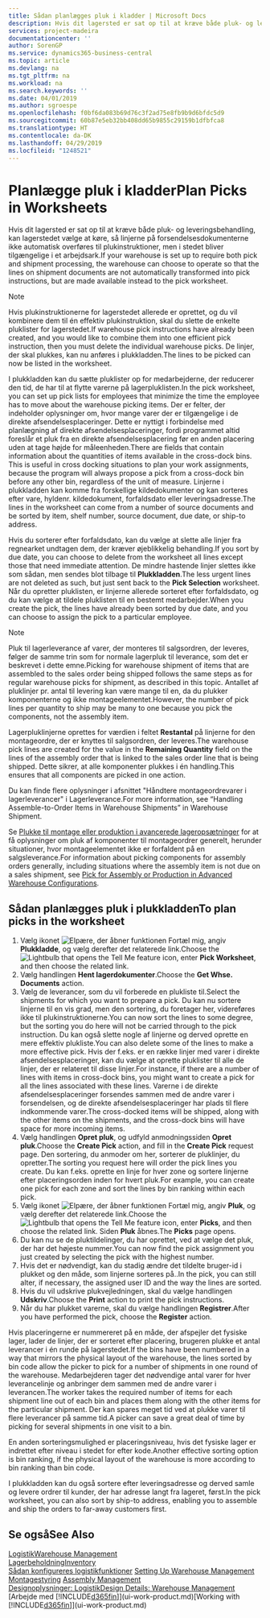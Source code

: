 ```yaml
---
title: Sådan planlægges pluk i kladder | Microsoft Docs
description: Hvis dit lagersted er sat op til at kræve både pluk- og leveringsbehandling, kan lagerstedet vælge at køre, så linjerne på forsendelsesdokumenterne ikke automatisk overføres til plukinstruktioner, men i stedet bliver tilgængelige i et arbejdsark.
services: project-madeira
documentationcenter: ''
author: SorenGP
ms.service: dynamics365-business-central
ms.topic: article
ms.devlang: na
ms.tgt_pltfrm: na
ms.workload: na
ms.search.keywords: ''
ms.date: 04/01/2019
ms.author: sgroespe
ms.openlocfilehash: f0bf6da083b69d76c3f2ad75e8fb9b9d6bfdc5d9
ms.sourcegitcommit: 60b87e5eb32bb408dd65b9855c29159b1dfbfca8
ms.translationtype: HT
ms.contentlocale: da-DK
ms.lasthandoff: 04/29/2019
ms.locfileid: "1248521"
---
```

# <a name="plan-picks-in-worksheets"></a><span data-ttu-id="920ae-103">Planlægge pluk i kladder</span><span class="sxs-lookup"><span data-stu-id="920ae-103">Plan Picks in Worksheets</span></span>
<span data-ttu-id="920ae-104">Hvis dit lagersted er sat op til at kræve både pluk- og leveringsbehandling, kan lagerstedet vælge at køre, så linjerne på forsendelsesdokumenterne ikke automatisk overføres til plukinstruktioner, men i stedet bliver tilgængelige i et arbejdsark.</span><span class="sxs-lookup"><span data-stu-id="920ae-104">If your warehouse is set up to require both pick and shipment processing, the warehouse can choose to operate so that the lines on shipment documents are not automatically transformed into pick instructions, but are made available instead to the pick worksheet.</span></span>  

> [!NOTE]  
>  <span data-ttu-id="920ae-105">Hvis plukinstruktionerne for lagerstedet allerede er oprettet, og du vil kombinere dem til én effektiv plukinstruktion, skal du slette de enkelte pluklister for lagerstedet.</span><span class="sxs-lookup"><span data-stu-id="920ae-105">If warehouse pick instructions have already been created, and you would like to combine them into one efficient pick instruction, then you must delete the individual warehouse picks.</span></span> <span data-ttu-id="920ae-106">De linjer, der skal plukkes, kan nu anføres i plukkladden.</span><span class="sxs-lookup"><span data-stu-id="920ae-106">The lines to be picked can now be listed in the worksheet.</span></span>  

<span data-ttu-id="920ae-107">I plukkladden kan du sætte pluklister op for medarbejderne, der reducerer den tid, de har til at flytte varerne på lagerpluklisten.</span><span class="sxs-lookup"><span data-stu-id="920ae-107">In the pick worksheet, you can set up pick lists for employees that minimize the time the employee has to move about the warehouse picking items.</span></span> <span data-ttu-id="920ae-108">Der er felter, der indeholder oplysninger om, hvor mange varer der er tilgængelige i de direkte afsendelsesplaceringer. Dette er nyttigt i forbindelse med planlægning af direkte afsendelsesplaceringer, fordi programmet altid foreslår et pluk fra en direkte afsendelsesplacering før en anden placering uden at tage højde for måleenheden.</span><span class="sxs-lookup"><span data-stu-id="920ae-108">There are fields that contain information about the quantities of items available in the cross-dock bins. This is useful in cross docking situations to plan your work assignments, because the program will always propose a pick from a cross-dock bin before any other bin, regardless of the unit of measure.</span></span> <span data-ttu-id="920ae-109">Linjerne i plukkladden kan komme fra forskellige kildedokumenter og kan sorteres efter vare, hyldenr. kildedokument, forfaldsdato eller leveringsadresse.</span><span class="sxs-lookup"><span data-stu-id="920ae-109">The lines in the worksheet can come from a number of source documents and be sorted by item, shelf number, source document, due date, or ship-to address.</span></span>  

<span data-ttu-id="920ae-110">Hvis du sorterer efter forfaldsdato, kan du vælge at slette alle linjer fra regnearket undtagen dem, der kræver øjeblikkelig behandling.</span><span class="sxs-lookup"><span data-stu-id="920ae-110">If you sort by due date, you can choose to delete from the worksheet all lines except those that need immediate attention.</span></span> <span data-ttu-id="920ae-111">De mindre hastende linjer slettes ikke som sådan, men sendes blot tilbage til **Plukkladden**.</span><span class="sxs-lookup"><span data-stu-id="920ae-111">The less urgent lines are not deleted as such, but just sent back to the **Pick Selection** worksheet.</span></span> <span data-ttu-id="920ae-112">Når du opretter pluklisten, er linjerne allerede sorteret efter forfaldsdato, og du kan vælge at tildele pluklisten til en bestemt medarbejder.</span><span class="sxs-lookup"><span data-stu-id="920ae-112">When you create the pick, the lines have already been sorted by due date, and you can choose to assign the pick to a particular employee.</span></span>  

> [!NOTE]  
>  <span data-ttu-id="920ae-113">Pluk til lagerleverance af varer, der monteres til salgsordren, der leveres, følger de samme trin som for normale lagerpluk til leverance, som det er beskrevet i dette emne.</span><span class="sxs-lookup"><span data-stu-id="920ae-113">Picking for warehouse shipment of items that are assembled to the sales order being shipped follows the same steps as for regular warehouse picks for shipment, as described in this topic.</span></span> <span data-ttu-id="920ae-114">Antallet af pluklinjer pr. antal til levering kan være mange til en, da du plukker komponenterne og ikke montageelementet.</span><span class="sxs-lookup"><span data-stu-id="920ae-114">However, the number of pick lines per quantity to ship may be many to one because you pick the components, not the assembly item.</span></span>  
>   
>  <span data-ttu-id="920ae-115">Lagerpluklinjerne oprettes for værdien i feltet **Restantal** på linjerne for den montageordre, der er knyttes til salgsordren, der leveres.</span><span class="sxs-lookup"><span data-stu-id="920ae-115">The warehouse pick lines are created for the value in the **Remaining Quantity** field on the lines of the assembly order that is linked to the sales order line that is being shipped.</span></span> <span data-ttu-id="920ae-116">Dette sikrer, at alle komponenter plukkes i én handling.</span><span class="sxs-lookup"><span data-stu-id="920ae-116">This ensures that all components are picked in one action.</span></span>  
>   
>  <span data-ttu-id="920ae-117">Du kan finde flere oplysninger i afsnittet "Håndtere montageordrevarer i lagerleverancer" i Lagerleverance.</span><span class="sxs-lookup"><span data-stu-id="920ae-117">For more information, see “Handling Assemble-to-Order Items in Warehouse Shipments” in Warehouse Shipment.</span></span>  
>   
>  <span data-ttu-id="920ae-118">Se [Plukke til montage eller produktion i avancerede lageropsætninger](warehouse-how-to-pick-for-internal-operations-in-advanced-warehousing.md) for at få oplysninger om pluk af komponenter til montageordrer generelt, herunder situationer, hvor montageelementet ikke er forfaldent på en salgsleverance.</span><span class="sxs-lookup"><span data-stu-id="920ae-118">For information about picking components for assembly orders generally, including situations where the assembly item is not due on a sales shipment, see [Pick for Assembly or Production in Advanced Warehouse Configurations](warehouse-how-to-pick-for-internal-operations-in-advanced-warehousing.md).</span></span>  

## <a name="to-plan-picks-in-the-worksheet"></a><span data-ttu-id="920ae-119">Sådan planlægges pluk i plukkladden</span><span class="sxs-lookup"><span data-stu-id="920ae-119">To plan picks in the worksheet</span></span>  
1.  <span data-ttu-id="920ae-120">Vælg ikonet ![Elpære, der åbner funktionen Fortæl mig](media/ui-search/search_small.png "Fortæl mig, hvad du vil foretage dig"), angiv **Plukkladde**, og vælg derefter det relaterede link.</span><span class="sxs-lookup"><span data-stu-id="920ae-120">Choose the ![Lightbulb that opens the Tell Me feature](media/ui-search/search_small.png "Tell me what you want to do") icon, enter **Pick Worksheet**, and then choose the related link.</span></span>  
2.  <span data-ttu-id="920ae-121">Vælg handlingen **Hent lagerdokumenter**.</span><span class="sxs-lookup"><span data-stu-id="920ae-121">Choose the **Get Whse. Documents** action.</span></span>  
3.  <span data-ttu-id="920ae-122">Vælg de leverancer, som du vil forberede en plukliste til.</span><span class="sxs-lookup"><span data-stu-id="920ae-122">Select the shipments for which you want to prepare a pick.</span></span> <span data-ttu-id="920ae-123">Du kan nu sortere linjerne til en vis grad, men den sortering, du foretager her, videreføres ikke til plukinstruktionerne.</span><span class="sxs-lookup"><span data-stu-id="920ae-123">You can now sort the lines to some degree, but the sorting you do here will not be carried through to the pick instruction.</span></span> <span data-ttu-id="920ae-124">Du kan også slette nogle af linjerne og derved oprette en mere effektiv plukliste.</span><span class="sxs-lookup"><span data-stu-id="920ae-124">You can also delete some of the lines to make a more effective pick.</span></span> <span data-ttu-id="920ae-125">Hvis der f.eks. er en række linjer med varer i direkte afsendelsesplaceringer, kan du vælge at oprette pluklister til alle de linjer, der er relateret til disse linjer.</span><span class="sxs-lookup"><span data-stu-id="920ae-125">For instance, if there are a number of lines with items in cross-dock bins, you might want to create a pick for all the lines associated with these lines.</span></span> <span data-ttu-id="920ae-126">Varerne i de direkte afsendelsesplaceringer forsendes sammen med de andre varer i forsendelsen, og de direkte afsendelsesplaceringer har plads til flere indkommende varer.</span><span class="sxs-lookup"><span data-stu-id="920ae-126">The cross-docked items will be shipped, along with the other items on the shipments, and the cross-dock bins will have space for more incoming items.</span></span>  
4.  <span data-ttu-id="920ae-127">Vælg handlingen **Opret pluk**, og udfyld anmodningssiden **Opret pluk**.</span><span class="sxs-lookup"><span data-stu-id="920ae-127">Choose the **Create Pick** action, and fill in the **Create Pick** request page.</span></span> <span data-ttu-id="920ae-128">Den sortering, du anmoder om her, sorterer de pluklinjer, du opretter.</span><span class="sxs-lookup"><span data-stu-id="920ae-128">The sorting you request here will order the pick lines you create.</span></span> <span data-ttu-id="920ae-129">Du kan f.eks. oprette en linje for hver zone og sortere linjerne efter placeringsorden inden for hvert pluk.</span><span class="sxs-lookup"><span data-stu-id="920ae-129">For example, you can create one pick for each zone and sort the lines by bin ranking within each pick.</span></span>  
5.  <span data-ttu-id="920ae-130">Vælg ikonet ![Elpære, der åbner funktionen Fortæl mig](media/ui-search/search_small.png "Fortæl mig, hvad du vil foretage dig"), angiv **Pluk**, og vælg derefter det relaterede link.</span><span class="sxs-lookup"><span data-stu-id="920ae-130">Choose the ![Lightbulb that opens the Tell Me feature](media/ui-search/search_small.png "Tell me what you want to do") icon, enter **Picks**, and then choose the related link.</span></span> <span data-ttu-id="920ae-131">Siden **Pluk** åbnes.</span><span class="sxs-lookup"><span data-stu-id="920ae-131">The **Picks** page opens.</span></span>  
6.  <span data-ttu-id="920ae-132">Du kan nu se de pluktildelinger, du har oprettet, ved at vælge det pluk, der har det højeste nummer.</span><span class="sxs-lookup"><span data-stu-id="920ae-132">You can now find the pick assignment you just created by selecting the pick with the highest number.</span></span>  
7.  <span data-ttu-id="920ae-133">Hvis det er nødvendigt, kan du stadig ændre det tildelte bruger-id i plukket og den måde, som linjerne sorteres på..</span><span class="sxs-lookup"><span data-stu-id="920ae-133">In the pick, you can still alter, if necessary, the assigned user ID and the way the lines are sorted.</span></span>  
8.  <span data-ttu-id="920ae-134">Hvis du vil udskrive plukvejledningen, skal du vælge handlingen **Udskriv**.</span><span class="sxs-lookup"><span data-stu-id="920ae-134">Choose the **Print** action to print the pick instructions.</span></span>  
9. <span data-ttu-id="920ae-135">Når du har plukket varerne, skal du vælge handlingen **Registrer**.</span><span class="sxs-lookup"><span data-stu-id="920ae-135">After you have performed the pick, choose the **Register** action.</span></span>  

<span data-ttu-id="920ae-136">Hvis placeringerne er nummereret på en måde, der afspejler det fysiske lager, lader de linjer, der er sorteret efter placering, brugeren plukke et antal leverancer i én runde på lagerstedet.</span><span class="sxs-lookup"><span data-stu-id="920ae-136">If the bins have been numbered in a way that mirrors the physical layout of the warehouse, the lines sorted by bin code allow the picker to pick for a number of shipments in one round of the warehouse.</span></span> <span data-ttu-id="920ae-137">Medarbejderen tager det nødvendige antal varer for hver leverancelinje og anbringer dem sammen med de andre varer i leverancen.</span><span class="sxs-lookup"><span data-stu-id="920ae-137">The worker takes the required number of items for each shipment line out of each bin and places them along with the other items for the particular shipment.</span></span> <span data-ttu-id="920ae-138">Der kan spares meget tid ved at plukke varer til flere leverancer på samme tid.</span><span class="sxs-lookup"><span data-stu-id="920ae-138">A picker can save a great deal of time by picking for several shipments in one visit to a bin.</span></span>  

<span data-ttu-id="920ae-139">En anden sorteringsmulighed er placeringsniveau, hvis det fysiske lager er indrettet efter niveau i stedet for efter kode.</span><span class="sxs-lookup"><span data-stu-id="920ae-139">Another effective sorting option is bin ranking, if the physical layout of the warehouse is more according to bin ranking than bin code.</span></span>  

<span data-ttu-id="920ae-140">I plukkladden kan du også sortere efter leveringsadresse og derved samle og levere ordrer til kunder, der har adresse langt fra lageret, først.</span><span class="sxs-lookup"><span data-stu-id="920ae-140">In the pick worksheet, you can also sort by ship-to address, enabling you to assemble and ship the orders to far-away customers first.</span></span>  

## <a name="see-also"></a><span data-ttu-id="920ae-141">Se også</span><span class="sxs-lookup"><span data-stu-id="920ae-141">See Also</span></span>
[<span data-ttu-id="920ae-142">Logistik</span><span class="sxs-lookup"><span data-stu-id="920ae-142">Warehouse Management</span></span>](warehouse-manage-warehouse.md)  
[<span data-ttu-id="920ae-143">Lagerbeholdning</span><span class="sxs-lookup"><span data-stu-id="920ae-143">Inventory</span></span>](inventory-manage-inventory.md)  
<span data-ttu-id="920ae-144">[Sådan konfigureres logistikfunktioner](warehouse-setup-warehouse.md)   </span><span class="sxs-lookup"><span data-stu-id="920ae-144">[Setting Up Warehouse Management](warehouse-setup-warehouse.md)   </span></span>  
<span data-ttu-id="920ae-145">[Montagestyring](assembly-assemble-items.md)  </span><span class="sxs-lookup"><span data-stu-id="920ae-145">[Assembly Management](assembly-assemble-items.md)  </span></span>  
[<span data-ttu-id="920ae-146">Designoplysninger: Logistik</span><span class="sxs-lookup"><span data-stu-id="920ae-146">Design Details: Warehouse Management</span></span>](design-details-warehouse-management.md)  
<span data-ttu-id="920ae-147">[Arbejde med [!INCLUDE[d365fin](includes/d365fin_md.md)]](ui-work-product.md)</span><span class="sxs-lookup"><span data-stu-id="920ae-147">[Working with [!INCLUDE[d365fin](includes/d365fin_md.md)]](ui-work-product.md)</span></span>
